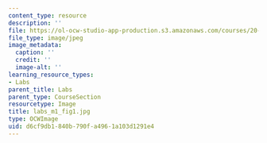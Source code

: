 ```yaml
---
content_type: resource
description: ''
file: https://ol-ocw-studio-app-production.s3.amazonaws.com/courses/20-109-laboratory-fundamentals-in-biological-engineering-spring-2010/d6cf9db1840b790fa4961a103d1291e4_labs_m1_fig1.jpg
file_type: image/jpeg
image_metadata:
  caption: ''
  credit: ''
  image-alt: ''
learning_resource_types:
- Labs
parent_title: Labs
parent_type: CourseSection
resourcetype: Image
title: labs_m1_fig1.jpg
type: OCWImage
uid: d6cf9db1-840b-790f-a496-1a103d1291e4
---
```

